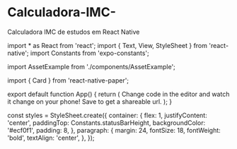 # Calculadora-IMC-
Calculadora IMC de estudos em React Native


import * as React from 'react';
import { Text, View, StyleSheet } from 'react-native';
import Constants from 'expo-constants';


import AssetExample from './components/AssetExample';


import { Card } from 'react-native-paper';

export default function App() {
  return (
    <View style={styles.container}>
      <Text style={styles.paragraph}>
        Change code in the editor and watch it change on your phone! Save to get a shareable url.
      </Text>
      <Card>
        <AssetExample />
      </Card>
    </View>
  );
}

const styles = StyleSheet.create({
  container: {
    flex: 1,
    justifyContent: 'center',
    paddingTop: Constants.statusBarHeight,
    backgroundColor: '#ecf0f1',
    padding: 8,
  },
  paragraph: {
    margin: 24,
    fontSize: 18,
    fontWeight: 'bold',
    textAlign: 'center',
  },
});
